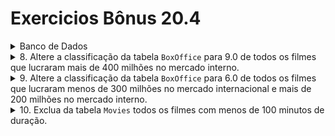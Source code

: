 # Exercicios Bônus 20.4
<details>
  <summary>Banco de Dados</summary>

```sql
DROP SCHEMA IF EXISTS Pixar;
CREATE SCHEMA Pixar;
USE Pixar;

CREATE TABLE Movies (
  id INTEGER auto_increment PRIMARY KEY NOT NULL,
  title VARCHAR(30) NOT NULL,
  director VARCHAR(30) NULL,
  year INT NOT NULL,
  length_minutes INT NOT NULL
);

CREATE TABLE BoxOffice (
  movie_id INTEGER,
  FOREIGN KEY (movie_id) REFERENCES Movies (id),
  rating DECIMAL(2,1) NOT NULL,
  domestic_sales INT NOT NULL,
  international_sales INT NOT NULL
);

INSERT INTO Movies(title, director, year, length_minutes)
  VALUES ('Toy Story', 'John Lasseter', 1995, 81),
         ('Vida de inseto', 'Andrew Staton', 1998, 95),
         ('ratatui', 'Brad Bird', 2010, 115),
         ('UP', 'Pete Docter', 2009, 101),
         ('Carros', 'John Lasseter', 2006, 117),
         ('Toy Story 2', 'John Lasseter', 1999, 93),
         ('Valente', 'Brenda Chapman', 2012, 98);


INSERT INTO BoxOffice(movie_id, rating, domestic_sales, international_sales)
  VALUES (1, 8.3, 190000000, 170000000),
         (2, 7.2, 160000000, 200600000),
         (3, 7.9, 245000000, 239000000),
         (4, 6.1, 330000000, 540000000),
         (5, 7.8, 140000000, 310000000),
         (6, 5.8, 540000000, 600000000),
         (7, 7.5, 250000000, 190000000);
   ```         
</details>
<details>
  <summary>8. Altere a classificação da tabela <code>BoxOffice</code> para 9.0 de todos os filmes que lucraram mais de 400 milhões no mercado interno.</summary>

```sql
SET SQL_SAFE_UPDATES = 0;

UPDATE Pixar.BoxOffice
SET rating = 9.0
WHERE domestic_sales > 400000000;
   ```

</details>
<details>
  <summary>9. Altere a classificação da tabela <code>BoxOffice</code> para 6.0 de todos os filmes que lucraram menos de 300 milhões no mercado internacional e mais de 200 milhões no mercado interno.</summary>

```sql
SET SQL_SAFE_UPDATES = 0;

UPDATE Pixar.BoxOffice
SET rating = 6.0
WHERE international_sales < 300000000 AND domestic_sales > 200000000;
   ```

</details>
<details>
  <summary>10. Exclua da tabela <code>Movies</code> todos os filmes com menos de 100 minutos de duração.</summary>

```sql

   ```

</details>
